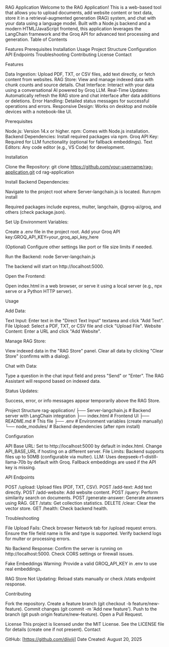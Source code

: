 RAG Application
Welcome to the RAG Application! This is a web-based tool that allows you to upload documents, add website content or text data, store it in a retrieval-augmented generation (RAG) system, and chat with your data using a language model. Built with a Node.js backend and a modern HTML/JavaScript frontend, this application leverages the LangChain framework and the Groq API for advanced text processing and generation.
Table of Contents

Features
Prerequisites
Installation
Usage
Project Structure
Configuration
API Endpoints
Troubleshooting
Contributing
License
Contact

Features

Data Ingestion: Upload PDF, TXT, or CSV files, add text directly, or fetch content from websites.
RAG Store: View and manage indexed data with chunk counts and source details.
Chat Interface: Interact with your data using a conversational AI powered by Groq LLM.
Real-Time Updates: Automatically refresh the RAG store and chat interface after data additions or deletions.
Error Handling: Detailed status messages for successful operations and errors.
Responsive Design: Works on desktop and mobile devices with a notebook-like UI.

Prerequisites

Node.js: Version 14.x or higher.
npm: Comes with Node.js installation.
Backend Dependencies: Install required packages via npm.
Groq API Key: Required for LLM functionality (optional for fallback embeddings).
Text Editors: Any code editor (e.g., VS Code) for development.

Installation

Clone the Repository:
git clone https://github.com/your-username/rag-application.git
cd rag-application


Install Backend Dependencies:

Navigate to the project root where Server-langchain.js is located.
Run:npm install


Required packages include express, multer, langchain, @groq-ai/groq, and others (check package.json).


Set Up Environment Variables:

Create a .env file in the project root.
Add your Groq API key:GROQ_API_KEY=your_groq_api_key_here


(Optional) Configure other settings like port or file size limits if needed.


Run the Backend:
node Server-langchain.js


The backend will start on http://localhost:5000.


Open the Frontend:

Open index.html in a web browser, or serve it using a local server (e.g., npx serve or a Python HTTP server).



Usage

Add Data:

Text Input: Enter text in the "Direct Text Input" textarea and click "Add Text".
File Upload: Select a PDF, TXT, or CSV file and click "Upload File".
Website Content: Enter a URL and click "Add Website".


Manage RAG Store:

View indexed data in the "RAG Store" panel.
Clear all data by clicking "Clear Store" (confirms with a dialog).


Chat with Data:

Type a question in the chat input field and press "Send" or "Enter".
The RAG Assistant will respond based on indexed data.


Status Updates:

Success, error, or info messages appear temporarily above the RAG Store.



Project Structure
rag-application/
├── Server-langchain.js    # Backend server with LangChain integration
├── index.html            # Frontend UI
├── README.md             # This file
├── .env                  # Environment variables (create manually)
└── node_modules/         # Backend dependencies (after npm install)

Configuration

API Base URL: Set to http://localhost:5000 by default in index.html. Change API_BASE_URL if hosting on a different server.
File Limits: Backend supports files up to 50MB (configurable via multer).
LLM: Uses deepseek-r1-distill-llama-70b by default with Groq. Fallback embeddings are used if the API key is missing.

API Endpoints

POST /upload: Upload files (PDF, TXT, CSV).
POST /add-text: Add text directly.
POST /add-website: Add website content.
POST /query: Perform similarity search on documents.
POST /generate-answer: Generate answers using RAG.
GET /stats: Get collection statistics.
DELETE /clear: Clear the vector store.
GET /health: Check backend health.

Troubleshooting

File Upload Fails:
Check browser Network tab for /upload request errors.
Ensure the file field name is file and type is supported.
Verify backend logs for multer or processing errors.


No Backend Response:
Confirm the server is running on http://localhost:5000.
Check CORS settings or firewall issues.


Fake Embeddings Warning:
Provide a valid GROQ_API_KEY in .env to use real embeddings.


RAG Store Not Updating:
Reload stats manually or check /stats endpoint response.



Contributing

Fork the repository.
Create a feature branch (git checkout -b feature/new-feature).
Commit changes (git commit -m 'Add new feature').
Push to the branch (git push origin feature/new-feature).
Open a Pull Request.

License
This project is licensed under the MIT License. See the LICENSE file for details (create one if not present).
Contact

GitHub: [https://github.com/diiviij]
Date Created: August 20, 2025
